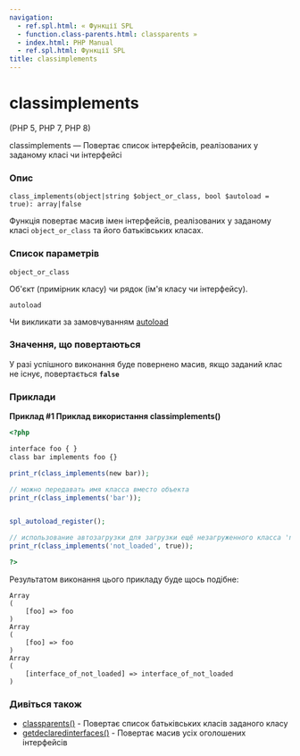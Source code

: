 ```yaml
---
navigation:
  - ref.spl.html: « Функції SPL
  - function.class-parents.html: classparents »
  - index.html: PHP Manual
  - ref.spl.html: Функції SPL
title: classimplements
---
```

# classimplements

(PHP 5, PHP 7, PHP 8)

classimplements — Повертає список інтерфейсів, реалізованих у заданому класі чи інтерфейсі

### Опис

```methodsynopsis
class_implements(object|string $object_or_class, bool $autoload = true): array|false
```

Функція повертає масив імен інтерфейсів, реалізованих у заданому класі `object_or_class` та його батьківських класах.

### Список параметрів

`object_or_class`

Об'єкт (примірник класу) чи рядок (ім'я класу чи інтерфейсу).

`autoload`

Чи викликати за замовчуванням [autoload](language.oop5.autoload.md)

### Значення, що повертаються

У разі успішного виконання буде повернено масив, якщо заданий клас не існує, повертається **`false`**

### Приклади

**Приклад #1 Приклад використання **classimplements()****

```php
<?php

interface foo { }
class bar implements foo {}

print_r(class_implements(new bar));

// можно передавать имя класса вместо объекта
print_r(class_implements('bar'));


spl_autoload_register();

// использование автозагрузки для загрузки ещё незагруженного класса 'not_loaded'
print_r(class_implements('not_loaded', true));

?>
```

Результатом виконання цього прикладу буде щось подібне:

```
Array
(
    [foo] => foo
)
Array
(
    [foo] => foo
)
Array
(
    [interface_of_not_loaded] => interface_of_not_loaded
)
```

### Дивіться також

-   [classparents()](function.class-parents.md) - Повертає список батьківських класів заданого класу
-   [getdeclaredinterfaces()](function.get-declared-interfaces.md) - Повертає масив усіх оголошених інтерфейсів
